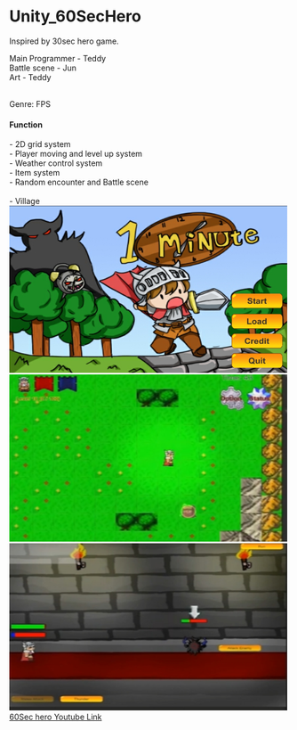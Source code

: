 # Unity_60SecHero
Inspired by 30sec hero game.

Main Programmer - Teddy<br>
Battle scene - Jun<br>
Art - Teddy<br><br>

Genre: FPS<br>

<h4>Function</h4>
- 2D grid system<br>
- Player moving and level up system<br>
- Weather control system<br>
- Item system<br>
- Random encounter and Battle scene<br><br>
- Village

<img src="https://github.com/TeddyUm/Unity_60SecHero/blob/main/1677107066748.jpg" width="500" height="300">
<img src="https://github.com/TeddyUm/Unity_60SecHero/blob/main/1677108325220.jpg" width="500" height="300">
<img src="https://github.com/TeddyUm/Unity_60SecHero/blob/main/1677108458969.jpg" width="500" height="300">
<a href="https://www.youtube.com/watch?v=zv7DLtrc49I">60Sec hero Youtube Link</a>
